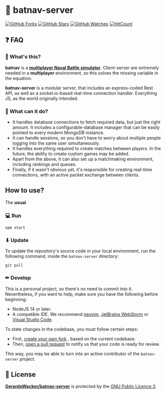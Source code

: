 # 🚢 batnav-server

[![GitHub Forks](https://img.shields.io/github/forks/GerardoWacker/damas-server.svg?style=social&label=Fork&maxAge=2592000)](https://github.com/GerardoWacker/damas-server/network)
[![GitHub Stars](https://img.shields.io/github/stars/GerardoWacker/damas-server.svg?style=social&label=Star&maxAge=2592000)](https://github.com/GerardoWacker/damas-server/stargazers)
[![GitHub Watches](https://img.shields.io/github/watchers/GerardoWacker/damas-server.svg?style=social&label=Watch&maxAge=2592000)](https://github.com/GerardoWacker/damas-server/watchers)
[![HitCount](http://hits.dwyl.com/GerardoWacker/damas-server.svg)](http://hits.dwyl.com/GerardoWacker/damas-server)

## ❓ FAQ

### 🤔 What's this?

**batnav** is a **[multiplayer Naval Battle simulator](https://github.com/gerardowacker/batnav)**. Client-server are
extremely needed in a **multiplayer** environment, so this solves the missing variable in the equation.

**batnav-server** is a modular server, that includes an express-coded Rest API, as well as a socket.io-based real-time
connection handler. Everything JS, as the world originally intended.

### 🤔 What can it do?

- It handles database connections to fetch required data, but just the right amount. It includes a configurable-database
  manager that can be easily pointed to every modern MongoDB instance.
- It can handle sessions, so you don't have to worry about multiple people logging into the same user simultaneously.
- It handles everything required to create matches between players. In the future, the ability to create custom games
  may be added.
- Apart from the above, it can also set up a matchmaking environment, including rankings and queues.
- Finally, if it wasn't obvious yet, it's responsible for creating real-time connections, with an active packet exchange
  between clients.

## How to use?

The **usual**.

### 💻 Run

```shell
npm start
```

### ⬇ Update

To update the repository's source code in your local environment, run the following command, inside the `batnav-server`
directory:

```shell
git pull
```

### ✏ Develop

This is a personal project, so there's no need to commit into it. Nevertheless, if you want to help, make sure you have
the following before beginning:

- NodeJS 14 or later.
- A compatible IDE. We recommend [neovim](https://neovim.io/), [JetBrains WebStorm](https://www.jetbrains.com/webstorm/)
  or [Visual Studio Code](https://code.visualstudio.com/).

To state changes in the codebase, you must follow certain steps:

- First, [create your own fork](https://docs.github.com/en/free-pro-team@latest/github/getting-started-with-github/fork-a-repo)
, based on the current codebase.
- Then, [open a pull request](https://docs.github.com/en/free-pro-team@latest/github/collaborating-with-issues-and-pull-requests/creating-a-pull-request)
to notify us that your code is ready for review.

This way, you may be able to turn into an active contributor of the `batnav-server` project.

## 📝 License

**[GerardoWacker/batnav-server](https://github.com/GerardoWacker/batnav-server)** is protected by
the [GNU Public Licence 3](https://opensource.org/licenses/GPL-3.0).